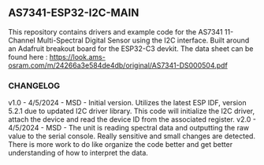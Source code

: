 ## AS7341-ESP32-I2C-MAIN ##
This repository contains drivers and example code for the AS7341 11-Channel Multi-Spectral Digital Sensor using the I2C interface. Built around an Adafruit breakout board for the ESP32-C3 devkit. The data sheet can be found here : https://look.ams-osram.com/m/24266a3e584de4db/original/AS7341-DS000504.pdf

### CHANGELOG ###
v1.0 - 4/5/2024 - MSD - Initial version. Utilizes the latest ESP IDF, version 5.2.1 due to updated I2C driver library. This code will initialize the I2C driver, attach the device and read the device ID from the associated register.
v2.0 - 4/5/2024 - MSD - The unit is reading spectral data and outputting the raw value to the serial console. Really sensitive and small changes are detected. There is more work to do like organize the code better and get better understanding of how to interpret the data.

